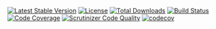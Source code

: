 [![Latest Stable Version](https://poser.pugx.org/basis-company/framework/v/stable)](https://packagist.org/packages/basis-company/framework)
[![License](https://poser.pugx.org/basis-company/framework/license)](https://packagist.org/packages/basis-company/framework)
[![Total Downloads](https://poser.pugx.org/basis-company/framework/downloads)](https://packagist.org/packages/basis-company/framework)
[![Build Status](https://travis-ci.org/basis-company/framework.php.svg?branch=master)](https://travis-ci.org/basis-company/framework.php)
[![Code Coverage](https://scrutinizer-ci.com/g/basis-company/framework.php/badges/coverage.png?b=master)](https://scrutinizer-ci.com/g/basis-company/framework.php/?branch=master)
[![Scrutinizer Code Quality](https://scrutinizer-ci.com/g/basis-company/framework.php/badges/quality-score.png?b=master)](https://scrutinizer-ci.com/g/basis-company/framework.php/?branch=master)
[![codecov](https://codecov.io/gh/basis-company/framework.php/branch/master/graph/badge.svg)](https://codecov.io/gh/basis-company/framework.php)
